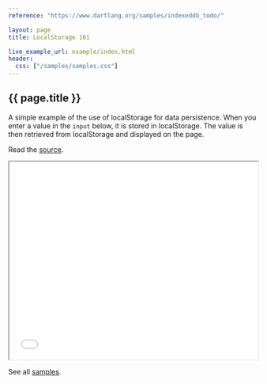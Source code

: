 ```yaml
---
reference: "https://www.dartlang.org/samples/indexeddb_todo/"

layout: page
title: LocalStorage 101

live_example_url: example/index.html
header:
  css: ["/samples/samples.css"]
---
```


## {{ page.title }}

A simple example of the use of localStorage for data
persistence. When you enter a value in the `input` below, it is stored
in localStorage. The value is then retrieved from localStorage and displayed
on the page.

Read the
[source](https://github.com/dart-lang/dart-samples/tree/master/html5/web/localstorage/basics).

<iframe class="running-app-frame"
        style="height:400px;width:100%;"
        src="{{page.live_example_url}}">
</iframe>

See all [samples](/samples/).

